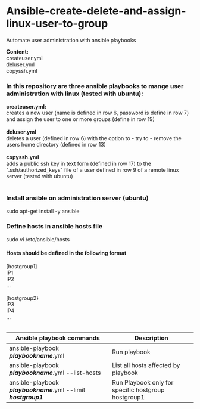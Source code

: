 # Ansible-create-delete-and-assign-linux-user-to-group
Automate user administration with ansible playbooks

**Content:**<br>
createuser.yml<br>
deluser.yml<br>
copyssh.yml<br>

### In this repository are three ansible playbooks to mange user administration with linux (tested with ubuntu):<br>

**createuser.yml:** <br>creates a new user (name is defined in row 6, password is define in row 7) and assign the user to one or more groups (define in row 19)<br><br>
**deluser.yml** <br>deletes a user (defined in row 6) with the option to - try to - remove the users home directory (defined in row 13)<br><br>
**copyssh.yml** <br>adds a public ssh key in text form (defined in row 17) to the ".ssh/authorized_keys" file of a user defined in row 9 of a remote linux server (tested with ubuntu)<br><br>

### Install ansible on administration server (ubuntu)
sudo apt-get install -y ansible

### Define hosts in ansible hosts file
sudo vi /etc/ansible/hosts

#### Hosts should be defined in the following format<br>
[hostgroup1]<br>
IP1<br>
IP2<br>
...<br><br>
[hostgroup2}<br>
IP3<br>
IP4<br>
...<br><br>


| Ansible playbook commands | Description |
| ------ | ------ |
| ansible-playbook ***playbookname***.yml | Run playbook |
| ansible-playbook ***playbookname***.yml --list-hosts | List all hosts affected by playbook |
| ansible-playbook ***playbookname***.yml --limit ***hostgroup1*** | Run Playbook only for specific hostgroup hostgroup1 |
